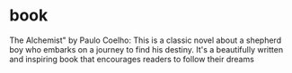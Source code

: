 # book
The Alchemist" by Paulo Coelho: This is a classic novel about a shepherd boy who embarks on a journey to find his destiny. It's a beautifully written and inspiring book that encourages readers to follow their dreams
